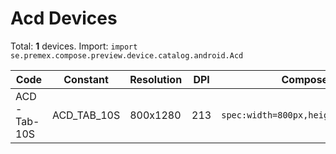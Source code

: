 # Acd Devices

Total: **1** devices. Import: `import se.premex.compose.preview.device.catalog.android.Acd`

| Code | Constant | Resolution | DPI | Compose Spec | Preview Usage |
|------|----------|------------|-----|-------------|---------------|
| ACD-Tab-10S | ACD_TAB_10S | 800x1280 | 213 | `spec:width=800px,height=1280px,dpi=213` | `@Preview(device = Acd.ACD_TAB_10S)` |

<!-- Generated automatically. Do not edit manually. -->
